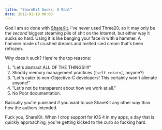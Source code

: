 ```yaml
---
title: "ShareKit Sucks: A Rant"
date: 2012-01-19 00:00
---
```


God I am so done with [ShareKit](http://getsharekit.com/). I've never used Three20, so it may only be the _second_&nbsp;biggest steaming pile of shit on the Internet, but either way it sucks so hard. Using it is like banging your face in with a hammer. A hammer made of crushed dreams and melted iced cream that's been refrozen.

Why does it suck? Here're the top reasons:

1. "Let's abstract ALL OF THE THINGS!!!!"
2. Shoddy memory management practices (`[self retain]`, anyone?)
3. "Let's cater to non-Objective-C developers! This certainly won't alienate anyone!"
4. "Let's not be transparent about how we work at all."
5. No Poor documentation.

Basically you're punished if you want to use ShareKit any other way than how the authors intended.

Fuck you, ShareKit. When I drop support for iOS 4 in my apps, a day that is quickly approaching, you're getting kicked to the curb so fucking hard.

<!-- more -->
